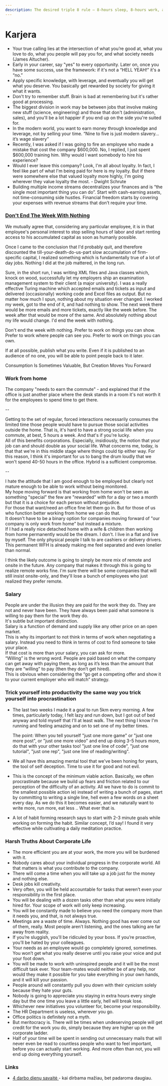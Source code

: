 ```yaml
---
description: The desired triple 8 rule — 8-hours sleep, 8-hours work, and 8-hours leisure.
---
```


# Karjera

* Your true calling lies at the intersection of what you’re good at, what you love to do, what you people will pay you for, and what society needs (James Altucher).
* Early in your career, say "yes" to every opportunity. Later on, once you have some success, use the framework: if it's not a “HELL YEAH!” it's a “no.”
* Apply specific knowledge, with leverage, and eventually you will get what you deserve. You basically get rewarded by society for giving it what it wants.
* Don't try to remember stuff. Brain is bad at remembering but it's rather good at processing.
* The biggest division in work may be between jobs that involve making new stuff (science, engineering) and those that don't (administration, sales), and you'll be a lot happier if you end up on the side you're suited for.
* In the modern world, you want to earn money through knowledge and leverage, not by selling your time. “Nine to five is just modern slavery…it’s wage slavery”
* Recently, I was asked if I was going to fire an employee who made a mistake that cost the company $600,000. No, I replied, I just spent $600,000 training him. Why would I want somebody to hire his experience?
* Would I ever leave this company? Look, I'm all about loyalty. In fact, I feel like part of what I'm being paid for here is my loyalty. But if there were somewhere else that valued loyalty more highly, I'm going wherever they value loyalty the most. - Dwight Schrute
* Building multiple income streams decentralizes your finances and is “the single most important thing you can do”. Start with cash-earning assets, not time-consuming side hustles. Financial freedom starts by covering your expenses with revenue streams that don’t require your time.

### [Don't End The Week With Nothing](https://training.kalzumeus.com/newsletters/archive/do-not-end-the-week-with-nothing)

We mutually agree that, considering any particular employee, it is in that employee's personal interest to stop selling hours of labor and start renting access to his accumulated capital as soon as humanly possible.

Once I came to the conclusion that I'd probably quit, and therefore discounted the till-your-death-do-us-part slow accumulation of firm-specific capital, I realized something which is fundamentally true of a lot of day jobs. Nothing I did at the job mattered, in the long run.

Sure, in the short run, I was writing XML files and Java classes which, knock on wood, successfully let my employers ship an examination management system to their client (a major university). I was a really effective Turing machine which accepted emails and tickets as input and delivered (occasionally) working code and Excel files as output. But no matter how much I spun, nothing about my situation ever changed. I worked my week, got to the end of it, and had nothing to show. The next week there would be more emails and more tickets, exactly like the week before. The week after that would be more of the same. And absolutely nothing about my life would change. I'd end the week with nothing.

Don't end the week with nothing. Prefer to work on things you can show. Prefer to work where people can see you. Prefer to work on things you can own.

If at all possible, publish what you write. Even if it is published to an audience of no one, you will be able to point people back to it later.

Consumption Is Sometimes Valuable, But Creation Moves You Forward

### Work from home

The company "needs to earn the commute" - and explained that if the office is just another place where the desk stands in a room it's not worth it for the employees to spend time to get there.

\--

Getting to the set of regular, forced interactions necessarily consumes the limited time those people would have to pursue those social activities outside the home. That is, it's hard to have a strong social life when you commute, at best, 5 hours a week. And that's if you're lucky. \
All of this benefits corporations. Especially, insidiously, the notion that your job can and should double as your social life. What concerns me, today, is that that we're in this middle stage where things could tip either way. For this reason, I think it's important for us to bang the drum loudly that we won't spend 40-50 hours in the office. Hybrid is a sufficient compromise.

\--

I hate the attitude that I am good enough to be employed but clearly not mature enough to be able to work without being monitored.\
My hope moving forward is that working from home won't be seen as something "special" the few are "rewarded" with for a day or two a month but that it is a choice for each person without prejudice.\
For those that want/need an office fine let them go in. But for those of us who function better working from home we can do that.\
It doesn't have to be a binary option for companies moving forward of "our company is only work from home" but instead a mixture.\
If I had a really nice detached home with a wife & children then working from home permanently would be the dream. I don't. I live in a flat and live by myself. The only physical people I talk to are cashiers or delivery drivers. This permanent WFH is already making me feel separated and even lonelier than normal.

I think the likely outcome is going to simply be more mix of remote and onsite in the future. Any company that makes it through this is going to realize remote works fine. I'm sure there will be some companies that will still insist onsite-only, and they'll lose a bunch of employees who just realized they prefer remote.

### Salary

People are under the illusion they are paid for the work they do. They are not and never have been. They have always been paid what someone is willing to pay them for the work they do.\
It's subtle but important distinction.\
Salary is a function of demand and supply like any other price on an open market.\
This is why its important to not think in terms of work when negotiating a salary. Instead you need to think in terms of cost to find someone to take your place.\
If that cost is more than your salary, you can ask for more.\
“Willing” is the wrong word. People are paid based on what the company can get away with paying them, as long as it’s less than the amount that they are “willing” to pay (then they don’t get hired).\
This is obvious when considering the “go get a competing offer and show it to your current employer who will match” strategy.

### Trick yourself into productivity the same way you trick yourself into procrastination

*   The last two weeks I made it a goal to run 5km every morning. A few times, particularly today, I felt lazy and run down, but I got out of bed anyway and told myself that I'll at least walk. The next thing I know I'm running and feeling amazing and on to set one of my better times.

    The point: When you tell yourself "just one more game" or "just one more post", or "just one more video" and end up doing 3-5 hours more, do that with your other tasks too! "just one line of code", "just one tutorial", "just one rep", "just one line of reading/writing".
* We all have this amazing mental tool that we've been honing for years, the tool of self deception. Time to use it for good and not evil.
* This is the concept of the minimum viable action. Basically, we often procrastinate because we build up fears and friction related to our perception of the difficulty of an activity. All we have to do is commit to the smallest possible action ie) instead of writing a bunch of pages, start by committing to writing a single line, hell even a few words on a sheet every day. As we do this it becomes easier, and we naturally want to write more, run more, eat less .. What ever that is.
* A lot of habit forming research says to start with 2-3 minute goals while working on forming the habit. Similar concept, I’d say! I found it very effective while cultivating a daily meditation practice.

### Harsh Truths About Corporate Life

* The more efficient you are at your work, the more you will be burdened with it.
* Nobody cares about your individual progress in the corporate world. All that matters is what you contribute to the company.
* There will come a time when you will take up a job just for the money and nothing else.
* Desk jobs kill creativity.
* Very often, you will be held accountable for tasks that weren’t even your responsibility in the first place.
* You will be dealing with a dozen tasks other than what you were initially hired for. Your scope of work will only keep increasing.
* You will be constantly made to believe you need the company more than it needs you, and that, is not always true.
* Meetings are a waste of time. Always. Nothing good has ever come out of them, really. Most people aren’t listening, and the ones talking are far away from reality.
* If you’re sluggish, you’ll be ridiculed by your boss. If you’re proactive, you’ll be hated by your colleagues.
* Your needs as an employee would go completely ignored, sometimes. You won’t get what you really deserve until you raise your voice and put your foot down.
* You will be made to work with uninspired people and it will be the most difficult task ever. Your team-mates would neither be of any help, nor would they make it possible for you take everything in your own hands, and it will kill your passion.
* People around will constantly pull you down with their cynicism solely because they hate your guts.
* Nobody is going to appreciate you staying in extra hours every single day but the one time you leave a little early, hell will break lose.
* Whichever new initiatives you volunteer for, become your responsibility.
* The HR Department is useless, wherever you go.
* Office politics is definitely not a myth.
* But meritocracy is. There will be times when undeserving people will get credit for the work you do, simply because they are higher up on the corporate ladder.
* Half of your time will be spent in sending out unnecessary mails that will never even be read to countless people who want to feel important, before you can actually start working. And more often than not, you will end up doing everything yourself.

### Links

* [4 darbo dienų savaitė ](https://www.theguardian.com/money/2013/feb/22/four-day-week-less-is-more?CMP=share\_btn\_gp)- kai dirbama mažiau, bet padaroma daugiau.
